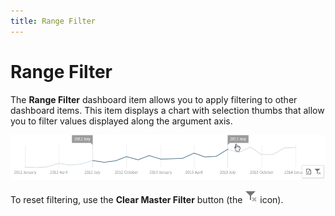 ```yaml
---
title: Range Filter
---
```

# Range Filter
The **Range Filter** dashboard item allows you to apply filtering to other dashboard items. This item displays a chart with selection thumbs that allow you to filter values displayed along the argument axis.

![RangeFilter_Web](../../../images/Img22522.png)

To reset filtering, use the **Clear Master Filter** button (the ![WebViewer_ClearMasterFilterIcon](../../../images/Img22461.png) icon).
